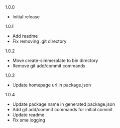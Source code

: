 1.0.0
- Initial release

1.0.1
- Add readme
- Fix removing .git directory

1.0.2
- Move create-simmerplate to bin directory
- Remove git add/commit commands

1.0.3
- Update homepage url in package.json

1.0.4
- Update package name in generated package.json
- Add git add/commit commands for initial commit
- Update readme
- Fix sme logging
